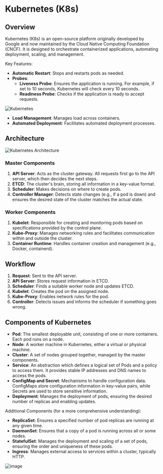# Kubernetes (K8s)

## Overview

Kubernetes (K8s) is an open-source platform originally developed by Google and now maintained by the Cloud Native Computing Foundation (CNCF). It is designed to orchestrate containerized applications, automating deployment, scaling, and management.

Key Features:
- **Automatic Restart**: Stops and restarts pods as needed.
- **Probes**:
  - **Liveness Probe**: Ensures the application is running. For example, if set to 10 seconds, Kubernetes will check every 10 seconds.
  - **Readiness Probe**: Checks if the application is ready to accept requests.

![Kubernetes](https://github.com/pythonkid2/DevOps-Practice/assets/100591950/7a522c01-24a9-41b9-9773-52727e3da74c)

- **Load Management**: Manages load across containers.
- **Automated Deployment**: Facilitates automated deployment processes.

## Architecture

![Kubernetes Architecture](https://github.com/pythonkid2/DevOps-Practice/assets/100591950/ac93a0a6-0b6b-4b70-b93e-eb5e76001981)

### Master Components

1. **API Server**: Acts as the cluster gateway. All requests first go to the API server, which then decides the next steps.
2. **ETCD**: The cluster's brain, storing all information in a key-value format.
3. **Scheduler**: Makes decisions on where to create pods.
4. **Controller Manager**: Detects state changes (e.g., if a pod is down) and ensures the desired state of the cluster matches the actual state.

### Worker Components

1. **Kubelet**: Responsible for creating and monitoring pods based on specifications provided by the control plane.
2. **Kube-Proxy**: Manages networking rules and facilitates communication within and outside the cluster.
3. **Container Runtime**: Handles container creation and management (e.g., Docker, containerd).

## Workflow

1. **Request**: Sent to the API server.
2. **API Server**: Stores request information in ETCD.
3. **Scheduler**: Finds a suitable worker node and updates ETCD.
4. **Kubelet**: Creates the pod on the assigned node.
5. **Kube-Proxy**: Enables network rules for the pod.
6. **Controller**: Detects issues and informs the scheduler if something goes wrong.

## Components of Kubernetes

- **Pod**: The smallest deployable unit, consisting of one or more containers. Each pod runs on a node.
- **Node**: A worker machine in Kubernetes, either a virtual or physical machine.
- **Cluster**: A set of nodes grouped together, managed by the master components.
- **Service**: An abstraction which defines a logical set of Pods and a policy to access them. It provides stable IP addresses and DNS names to access the pods.
- **ConfigMap and Secret**: Mechanisms to handle configuration data. ConfigMaps store configuration information in key-value pairs, while Secrets are used to store sensitive information.
- **Deployment**: Manages the deployment of pods, ensuring the desired number of replicas and enabling updates.

Additional Components (for a more comprehensive understanding):

- **ReplicaSet**: Ensures a specified number of pod replicas are running at any given time.
- **DaemonSet**: Ensures that a copy of a pod is running across all or some nodes.
- **StatefulSet**: Manages the deployment and scaling of a set of pods, ensuring the order and uniqueness of these pods.
- **Ingress**: Manages external access to services within a cluster, typically HTTP.

![image](https://github.com/pythonkid2/DevOps-Practice/assets/100591950/7aeb61e3-548f-4c44-ba3b-75759c414ac2)



